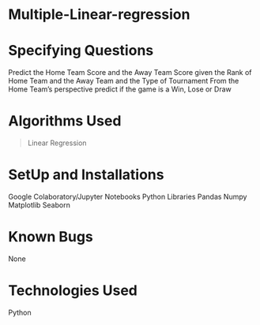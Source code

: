 # Multiple-Linear-regression
# Specifying Questions
Predict the Home Team Score and the Away Team Score given the Rank of Home Team and the Away Team and the Type of Tournament
From the Home Team’s perspective predict if the game is a Win, Lose or Draw
# Algorithms Used
> Linear Regression

# SetUp and Installations
Google Colaboratory/Jupyter Notebooks Python Libraries Pandas Numpy Matplotlib Seaborn

# Known Bugs
None

# Technologies Used
Python
